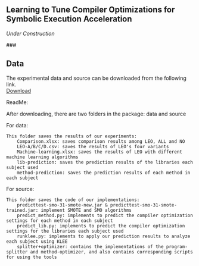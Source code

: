 Learning to Tune Compiler Optimizations for Symbolic Execution Acceleration
---
*Under Construction*  

###<h2 id="1"> Data </h2>

The experimental data and source can be downloaded from the following link.   
[Download](./file/leo.zip)   


ReadMe: 

After downloading, there are two folders in the package: data and source   
   
For data:   
   
	This folder saves the results of our experiments:   
		Comparison.xlsx: saves comparison results among LEO, ALL and NO   
		LEO-A/B/C/D.csv: saves the results of LEO's four variants   
		Machine-learning.xlsx: saves the results of LEO with different machine learning algorithms  
		lib-prediction: saves the prediction results of the libraries each subject used
		method-prediction: saves the prediction results of each method in each subject
   
   
For source:   

	This folder saves the code of our implementations:   
		predicttest-smo-31-smote-new.jar & predicttest-smo-31-smote-trained.jar: implement SMOTE and SMO algorithms
		predict_method.py: implements to predict the compiler optimization settings for each method in each subject
		predict_lib.py: implements to predict the compiler optimization settings for the libraries each subject used
		runklee.py: implements to apply our prediction results to analyze each subject using KLEE  
		splitter+optimizer: contains the implementations of the program-splitter and method-optimizer, and also contains corresponding scripts for using the tools 		 	
		